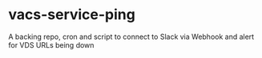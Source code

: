 # vacs-service-ping
A backing repo, cron and script to connect to Slack via Webhook and alert for VDS URLs being down
